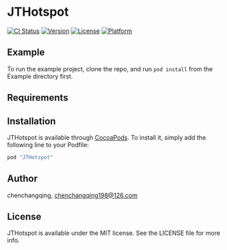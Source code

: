 # JTHotspot

[![CI Status](http://img.shields.io/travis/chenchangqing/JTHotspot.svg?style=flat)](https://travis-ci.org/chenchangqing/JTHotspot)
[![Version](https://img.shields.io/cocoapods/v/JTHotspot.svg?style=flat)](http://cocoapods.org/pods/JTHotspot)
[![License](https://img.shields.io/cocoapods/l/JTHotspot.svg?style=flat)](http://cocoapods.org/pods/JTHotspot)
[![Platform](https://img.shields.io/cocoapods/p/JTHotspot.svg?style=flat)](http://cocoapods.org/pods/JTHotspot)

## Example

To run the example project, clone the repo, and run `pod install` from the Example directory first.

## Requirements

## Installation

JTHotspot is available through [CocoaPods](http://cocoapods.org). To install
it, simply add the following line to your Podfile:

```ruby
pod "JTHotspot"
```

## Author

chenchangqing, chenchangqing198@126.com

## License

JTHotspot is available under the MIT license. See the LICENSE file for more info.
